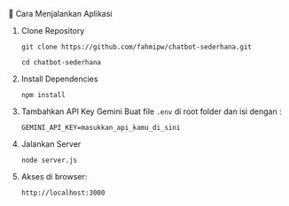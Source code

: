 🚀 Cara Menjalankan Aplikasi
1. Clone Repository
 
    `git clone https://github.com/fahmipw/chatbot-sederhana.git`
 
    `cd chatbot-sederhana`


2. Install Dependencies

   `npm install`

3. Tambahkan API Key Gemini
Buat file `.env` di root folder dan isi dengan :

    `GEMINI_API_KEY=masukkan_api_kamu_di_sini`

4. Jalankan Server

    `node server.js`

6. Akses di browser: 

    `http://localhost:3000`
